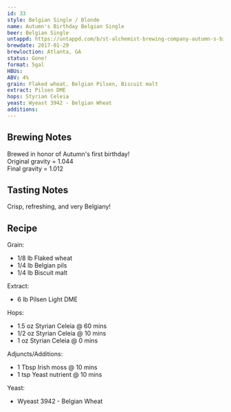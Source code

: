 ```yaml
---
id: 33
style: Belgian Single / Blonde
name: Autumn's Birthday Belgian Single
beer: Belgian Single
untappd: https://untappd.com/b/st-alchemist-brewing-company-autumn-s-birthday-belgian-single/1948409
brewdate: 2017-01-29
brewloction: Atlanta, GA
status: Gone!
format: 5gal
HBUs:
ABV: 4%
grain: Flaked wheat, Belgian Pilsen, Biscuit malt
extract: Pilsen DME
hops: Styrian Celeia
yeast: Wyeast 3942 - Belgian Wheat
additions:
---
```

## Brewing Notes
Brewed in honor of Autumn's first birthday!  
Original gravity = 1.044  
Final gravity = 1.012

## Tasting Notes
Crisp, refreshing, and very Belgiany!  

## Recipe
Grain:

  + 1/8 lb Flaked wheat
  + 1/4 lb Belgian pils
  + 1/4 lb Biscuit malt

Extract:

  + 6 lb Pilsen Light DME

Hops:

  + 1.5 oz Styrian Celeia @ 60 mins
  + 1/2 oz Styrian Celeia @ 10 mins
  + 1 oz Styrian Celeia @ 0 mins

Adjuncts/Additions:

  + 1 Tbsp Irish moss @ 10 mins
  + 1 tsp Yeast nutrient @ 10 mins

Yeast:

  + Wyeast 3942 - Belgian Wheat
